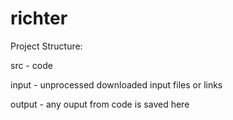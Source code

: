 # richter

Project Structure:

src     - code

input   - unprocessed downloaded input files or links

output  - any ouput from code is saved here
